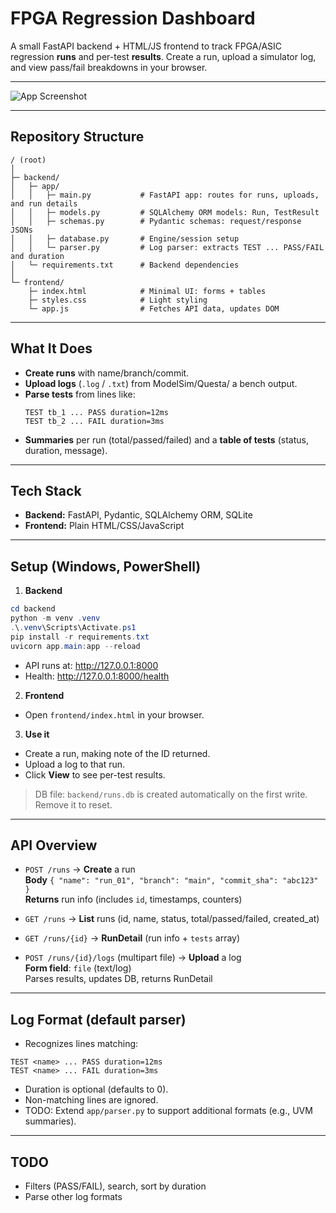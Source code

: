 # FPGA Regression Dashboard

A small FastAPI backend + HTML/JS frontend to track FPGA/ASIC regression **runs** and per-test **results**. Create a run, upload a simulator log, and view pass/fail breakdowns in your browser.

---

![App Screenshot](docs/screenshot.png)

---

## Repository Structure

```
/ (root)
│
├─ backend/
│   ├─ app/
│   │   ├─ main.py           # FastAPI app: routes for runs, uploads, and run details
│   │   ├─ models.py         # SQLAlchemy ORM models: Run, TestResult
│   │   ├─ schemas.py        # Pydantic schemas: request/response JSONs
│   │   ├─ database.py       # Engine/session setup
│   │   └─ parser.py         # Log parser: extracts TEST ... PASS/FAIL and duration
│   └─ requirements.txt      # Backend dependencies
│
└─ frontend/
    ├─ index.html            # Minimal UI: forms + tables
    ├─ styles.css            # Light styling
    └─ app.js                # Fetches API data, updates DOM

```

---

## What It Does

- **Create runs** with name/branch/commit.
- **Upload logs** (`.log` / `.txt`) from ModelSim/Questa/ a bench output.
- **Parse tests** from lines like:
  ```
  TEST tb_1 ... PASS duration=12ms
  TEST tb_2 ... FAIL duration=3ms
  ```
- **Summaries** per run (total/passed/failed) and a **table of tests** (status, duration, message).

---

## Tech Stack

- **Backend:** FastAPI, Pydantic, SQLAlchemy ORM, SQLite
- **Frontend:** Plain HTML/CSS/JavaScript

---

## Setup (Windows, PowerShell)

1) **Backend**
```powershell
cd backend
python -m venv .venv
.\.venv\Scripts\Activate.ps1
pip install -r requirements.txt
uvicorn app.main:app --reload
```
- API runs at: http://127.0.0.1:8000   
- Health: http://127.0.0.1:8000/health

2) **Frontend**
- Open `frontend/index.html` in your browser.

3) **Use it**
- Create a run, making note of the ID returned.
- Upload a log to that run.
- Click **View** to see per-test results.

> DB file: `backend/runs.db` is created automatically on the first write. Remove it to reset.

---

## API Overview

- `POST /runs` → **Create** a run  
  **Body** `{ "name": "run_01", "branch": "main", "commit_sha": "abc123" }`  
  **Returns** run info (includes `id`, timestamps, counters)

- `GET /runs` → **List** runs (id, name, status, total/passed/failed, created_at)

- `GET /runs/{id}` → **RunDetail** (run info + `tests` array)

- `POST /runs/{id}/logs` (multipart file) → **Upload** a log  
  **Form field**: `file` (text/log)  
  Parses results, updates DB, returns RunDetail

---

## Log Format (default parser)

- Recognizes lines matching:

```
TEST <name> ... PASS duration=12ms
TEST <name> ... FAIL duration=3ms
```

- Duration is optional (defaults to 0).  
- Non-matching lines are ignored.  
- TODO: Extend `app/parser.py` to support additional formats (e.g., UVM summaries).

---


## TODO

- Filters (PASS/FAIL), search, sort by duration
- Parse other log formats
